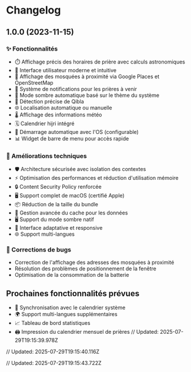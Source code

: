 # Changelog

## 1.0.0 (2023-11-15)

### ✨ Fonctionnalités

- ⏱️ Affichage précis des horaires de prière avec calculs astronomiques
- 📱 Interface utilisateur moderne et intuitive
- 📍 Affichage des mosquées à proximité via Google Places et OpenStreetMap
- 🔔 Système de notifications pour les prières à venir 
- 🌙 Mode sombre automatique basé sur le thème du système
- 🧭 Détection précise de Qibla
- 🌐 Localisation automatique ou manuelle
- 🌡️ Affichage des informations météo
- 🗓️ Calendrier hijri intégré
- 🚀 Démarrage automatique avec l'OS (configurable)
- 📊 Widget de barre de menu pour accès rapide

### 🔧 Améliorations techniques

- 🛡️ Architecture sécurisée avec isolation des contextes
- ⚡ Optimisation des performances et réduction d'utilisation mémoire
- 🔒 Content Security Policy renforcée
- 🖥️ Support complet de macOS (certifié Apple)
- 📦 Réduction de la taille du bundle
- 🔄 Gestion avancée du cache pour les données
- 🖥️ Support du mode sombre natif
- 📱 Interface adaptative et responsive
- 🌐 Support multi-langues

### 🐛 Corrections de bugs

- Correction de l'affichage des adresses des mosquées à proximité
- Résolution des problèmes de positionnement de la fenêtre
- Optimisation de la consommation de la batterie

## Prochaines fonctionnalités prévues

- 🔄 Synchronisation avec le calendrier système
- 🌍 Support multi-langues supplémentaires
- 📈 Tableau de bord statistiques
- 🖨️ Impression du calendrier mensuel de prières 
// Updated: 2025-07-29T19:15:39.978Z

// Updated: 2025-07-29T19:15:40.116Z

// Updated: 2025-07-29T19:15:43.722Z
